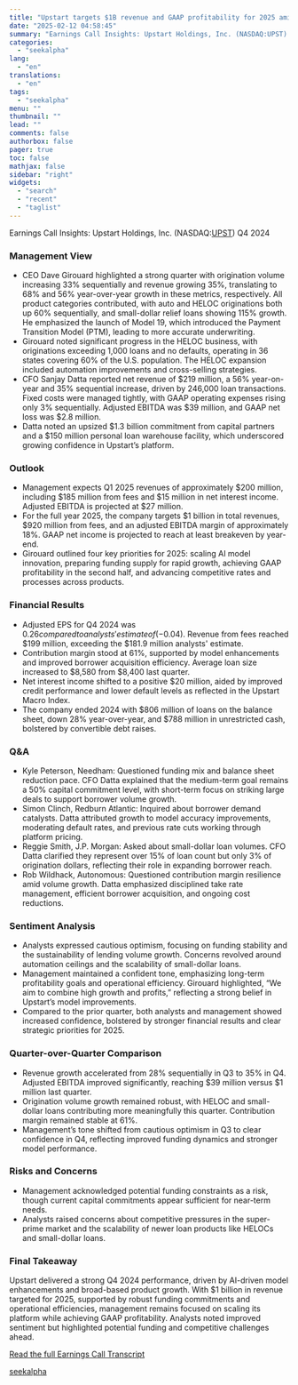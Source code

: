 ```yaml
---
title: "Upstart targets $1B revenue and GAAP profitability for 2025 amid AI-driven model innovations"
date: "2025-02-12 04:58:45"
summary: "Earnings Call Insights: Upstart Holdings, Inc. (NASDAQ:UPST) Q4 2024 Management View CEO Dave Girouard highlighted a strong quarter with origination volume increasing 33% sequentially and revenue growing 35%, translating to 68% and 56% year-over-year growth in these metrics, respectively. All product categories contributed, with auto and HELOC originations both up..."
categories:
  - "seekalpha"
lang:
  - "en"
translations:
  - "en"
tags:
  - "seekalpha"
menu: ""
thumbnail: ""
lead: ""
comments: false
authorbox: false
pager: true
toc: false
mathjax: false
sidebar: "right"
widgets:
  - "search"
  - "recent"
  - "taglist"
---
```


Earnings Call Insights: Upstart Holdings, Inc. (NASDAQ:[UPST](https://seekingalpha.com/symbol/UPST "Upstart Holdings, Inc.")) Q4 2024

### Management View

* CEO Dave Girouard highlighted a strong quarter with origination volume increasing 33% sequentially and revenue growing 35%, translating to 68% and 56% year-over-year growth in these metrics, respectively. All product categories contributed, with auto and HELOC originations both up 60% sequentially, and small-dollar relief loans showing 115% growth. He emphasized the launch of Model 19, which introduced the Payment Transition Model (PTM), leading to more accurate underwriting.
* Girouard noted significant progress in the HELOC business, with originations exceeding 1,000 loans and no defaults, operating in 36 states covering 60% of the U.S. population. The HELOC expansion included automation improvements and cross-selling strategies.
* CFO Sanjay Datta reported net revenue of $219 million, a 56% year-on-year and 35% sequential increase, driven by 246,000 loan transactions. Fixed costs were managed tightly, with GAAP operating expenses rising only 3% sequentially. Adjusted EBITDA was $39 million, and GAAP net loss was $2.8 million.
* Datta noted an upsized $1.3 billion commitment from capital partners and a $150 million personal loan warehouse facility, which underscored growing confidence in Upstart’s platform.

### Outlook

* Management expects Q1 2025 revenues of approximately $200 million, including $185 million from fees and $15 million in net interest income. Adjusted EBITDA is projected at $27 million.
* For the full year 2025, the company targets $1 billion in total revenues, $920 million from fees, and an adjusted EBITDA margin of approximately 18%. GAAP net income is projected to reach at least breakeven by year-end.
* Girouard outlined four key priorities for 2025: scaling AI model innovation, preparing funding supply for rapid growth, achieving GAAP profitability in the second half, and advancing competitive rates and processes across products.

### Financial Results

* Adjusted EPS for Q4 2024 was $0.26 compared to analysts' estimate of (-$0.04). Revenue from fees reached $199 million, exceeding the $181.9 million analysts' estimate.
* Contribution margin stood at 61%, supported by model enhancements and improved borrower acquisition efficiency. Average loan size increased to $8,580 from $8,400 last quarter.
* Net interest income shifted to a positive $20 million, aided by improved credit performance and lower default levels as reflected in the Upstart Macro Index.
* The company ended 2024 with $806 million of loans on the balance sheet, down 28% year-over-year, and $788 million in unrestricted cash, bolstered by convertible debt raises.

### Q&A

* Kyle Peterson, Needham: Questioned funding mix and balance sheet reduction pace. CFO Datta explained that the medium-term goal remains a 50% capital commitment level, with short-term focus on striking large deals to support borrower volume growth.
* Simon Clinch, Redburn Atlantic: Inquired about borrower demand catalysts. Datta attributed growth to model accuracy improvements, moderating default rates, and previous rate cuts working through platform pricing.
* Reggie Smith, J.P. Morgan: Asked about small-dollar loan volumes. CFO Datta clarified they represent over 15% of loan count but only 3% of origination dollars, reflecting their role in expanding borrower reach.
* Rob Wildhack, Autonomous: Questioned contribution margin resilience amid volume growth. Datta emphasized disciplined take rate management, efficient borrower acquisition, and ongoing cost reductions.

### Sentiment Analysis

* Analysts expressed cautious optimism, focusing on funding stability and the sustainability of lending volume growth. Concerns revolved around automation ceilings and the scalability of small-dollar loans.
* Management maintained a confident tone, emphasizing long-term profitability goals and operational efficiency. Girouard highlighted, “We aim to combine high growth and profits,” reflecting a strong belief in Upstart’s model improvements.
* Compared to the prior quarter, both analysts and management showed increased confidence, bolstered by stronger financial results and clear strategic priorities for 2025.

### Quarter-over-Quarter Comparison

* Revenue growth accelerated from 28% sequentially in Q3 to 35% in Q4. Adjusted EBITDA improved significantly, reaching $39 million versus $1 million last quarter.
* Origination volume growth remained robust, with HELOC and small-dollar loans contributing more meaningfully this quarter. Contribution margin remained stable at 61%.
* Management’s tone shifted from cautious optimism in Q3 to clear confidence in Q4, reflecting improved funding dynamics and stronger model performance.

### Risks and Concerns

* Management acknowledged potential funding constraints as a risk, though current capital commitments appear sufficient for near-term needs.
* Analysts raised concerns about competitive pressures in the super-prime market and the scalability of newer loan products like HELOCs and small-dollar loans.

### Final Takeaway

Upstart delivered a strong Q4 2024 performance, driven by AI-driven model enhancements and broad-based product growth. With $1 billion in revenue targeted for 2025, supported by robust funding commitments and operational efficiencies, management remains focused on scaling its platform while achieving GAAP profitability. Analysts noted improved sentiment but highlighted potential funding and competitive challenges ahead.

[Read the full Earnings Call Transcript](https://seekingalpha.com/symbol/UPST/earnings/transcripts)

[seekalpha](https://seekingalpha.com/news/4406585-upstart-targets-1b-revenue-and-gaap-profitability-for-2025-amid-ai-driven-model-innovations)
